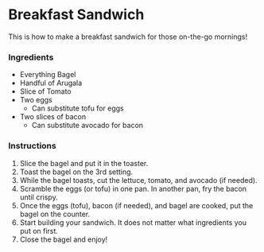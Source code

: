 # Breakfast Sandwich
This is how to make a breakfast sandwich for those on-the-go mornings!

### Ingredients
* Everything Bagel
* Handful of Arugala
* Slice of Tomato
* Two eggs 
  * Can substitute tofu for eggs
* Two slices of bacon
  * Can substitute avocado for bacon 

### Instructions
1. Slice the bagel and put it in the toaster.
1. Toast the bagel on the 3rd setting.
1. While the bagel toasts, cut the lettuce, tomato, and avocado (if needed).
1. Scramble the eggs (or tofu) in one pan. In another pan, fry the bacon until crispy.
1. Once the eggs (tofu), bacon (if needed), and bagel are cooked, put the bagel on the counter.
1. Start building your sandwich.  It does not matter what ingredients you put on first.
1. Close the bagel and enjoy!
